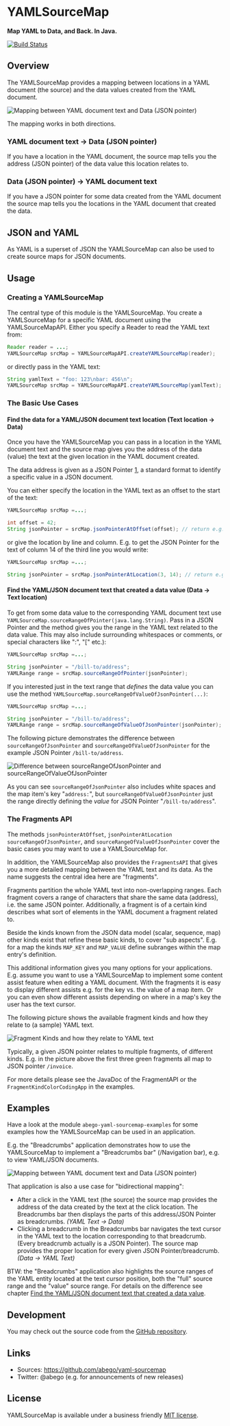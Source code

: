 # YAMLSourceMap
__Map YAML to Data, and Back. In Java.__

[![Build Status](https://travis-ci.com/abego/yaml-sourcemap.svg?branch=master)](https://travis-ci.com/abego/yaml-sourcemap)
## Overview

The YAMLSourceMap provides a mapping between locations in a YAML document 
(the source) and the data values created from the YAML document.

![Mapping between YAML document text and Data (JSON pointer)
](abego-yaml-sourcemap-core/src/main/javadoc/org/abego/yaml/sourcemap/doc-files/mapping.png)

The mapping works in both directions.

### YAML document text -> Data (JSON pointer)
        
If you have a location in the YAML document, the source map tells you the 
address (JSON pointer) of the data value this location relates to.
        
### Data (JSON pointer) -> YAML document text

If you have a JSON pointer for some data created from the YAML document 
the source map tells you the locations in the YAML document that created 
the data.

## JSON and YAML

As YAML is a superset of JSON the YAMLSourceMap can also be used to create 
source maps for JSON documents.

## Usage

### Creating a YAMLSourceMap

The central type of this module is the YAMLSourceMap. 
You create a YAMLSourceMap for a specific YAML document using the YAMLSourceMapAPI.
Either you specify a Reader to read the YAML text from:

```java
Reader reader = ...;
YAMLSourceMap srcMap = YAMLSourceMapAPI.createYAMLSourceMap(reader);
```

or directly pass in the YAML text:

```java
String yamlText = "foo: 123\nbar: 456\n";
YAMLSourceMap srcMap = YAMLSourceMapAPI.createYAMLSourceMap(yamlText);
``` 

### The Basic Use Cases

#### Find the data for a YAML/JSON document text location (Text location -> Data)

Once you have the YAMLSourceMap you can pass in a location in the YAML 
document text and the source map gives you the address of the data (value) 
the text at the given location in the YAML document created.
 
The data address is given as a JSON Pointer [1], a standard format to identify 
a specific value in a JSON document.

You can either specify the location in the YAML text as an offset to the start
of the text:

```java
YAMLSourceMap srcMap =...;

int offset = 42;
String jsonPointer = srcMap.jsonPointerAtOffset(offset); // return e.g. "/bill-to/address"
``` 

or give the location by line and column. E.g. to get the JSON Pointer for the
text of column 14 of the third line you would write:

```java
YAMLSourceMap srcMap =...;

String jsonPointer = srcMap.jsonPointerAtLocation(3, 14); // return e.g. "/bill-to/address"
```

#### <a name="data-to-text"></a>Find the YAML/JSON document text that created a data value (Data -> Text location)

To get from some data value to the corresponding YAML document text use 
`YAMLSourceMap.sourceRangeOfPointer(java.lang.String)`.
Pass in a JSON Pointer and the method gives you the range in the YAML text 
related to the data value. This may also include surrounding whitespaces 
or comments, or special characters like ":", "[" etc.):

```java
YAMLSourceMap srcMap =...;

String jsonPointer = "/bill-to/address";
YAMLRange range = srcMap.sourceRangeOfPointer(jsonPointer);
``` 

If you interested just in the text range that _defines_ the data value 
you can use the method `YAMLSourceMap.sourceRangeOfValueOfJsonPointer(...)`:

```java
YAMLSourceMap srcMap =...;

String jsonPointer = "/bill-to/address";
YAMLRange range = srcMap.sourceRangeOfValueOfJsonPointer(jsonPointer);
```

The following picture demonstrates the difference between 
`sourceRangeOfJsonPointer` and `sourceRangeOfValueOfJsonPointer` for the example
JSON Pointer `/bill-to/address`. 

![Difference between sourceRangeOfJsonPointer and sourceRangeOfValueOfJsonPointer
](abego-yaml-sourcemap-core/src/main/javadoc/org/abego/yaml/sourcemap/doc-files/source-range.png)


As you can see `sourceRangeOfJsonPointer` also includes white spaces 
and the map item's key "`address:`", but `sourceRangeOfValueOfJsonPointer` 
just the range directly defining the _value_ for JSON Pointer "`/bill-to/address`".

### The Fragments API

The methods `jsonPointerAtOffset`, `jsonPointerAtLocation` 
`sourceRangeOfJsonPointer`, and `sourceRangeOfValueOfJsonPointer` cover 
the basic cases you may want to use a YAMLSourceMap for.

In addition, the YAMLSourceMap also provides the `FragmentsAPI` that
gives you a more detailed mapping between the YAML text and its data. 
As the name suggests the central idea here are "fragments".

Fragments partition the whole YAML text into non-overlapping ranges.
Each fragment covers a range of characters that share the same data (address), 
i.e. the same JSON pointer. Additionally, a fragment is of a certain kind
describes what sort of elements in the YAML document a fragment related to.

Beside the kinds known from the JSON data model (scalar, sequence, map)
other kinds exist that refine these basic kinds, to cover "sub aspects". 
E.g. for a map the kinds `MAP_KEY` and `MAP_VALUE` define subranges within 
the map entry's definition.

This additional information gives you many options for your applications.
E.g. assume you want to use a YAMLSourceMap to implement some content 
assist feature when editing a YAML document. With the fragments it is easy
to display different assists e.g. for the key vs. the value of a map item.
Or you can even show different assists depending on where in a map's key
the user has the text cursor.
 
The following picture shows the available fragment kinds and how they
relate to (a sample) YAML text.

![Fragment Kinds and how they relate to YAML text
](abego-yaml-sourcemap-core/src/main/javadoc/org/abego/yaml/sourcemap/doc-files/fragment-kind-and-legend.png)

Typically, a given JSON pointer relates to multiple fragments, 
of different kinds. E.g. in the picture above the first three
green fragments all map to JSON pointer `/invoice`.

For more details please see the JavaDoc of the FragmentAPI or 
the `FragmentKindColorCodingApp` in the examples.
 
## Examples

Have a look at the module `abego-yaml-sourcemap-examples` for some examples how
the YAMLSourceMap can be used in an application.

E.g. the "Breadcrumbs" application demonstrates how to use the YAMLSourceMap to
implement a "Breadcrumbs bar" (/Navigation bar), e.g. to view YAML/JSON documents.

![Mapping between YAML document text and Data (JSON pointer)
](abego-yaml-sourcemap-core/src/main/javadoc/org/abego/yaml/sourcemap/doc-files/breadcrumbs-demo.png)

That application is also a use case for "bidirectional mapping": 

- After a click in the YAML text (the source) the source map provides the
address of the data created by the text at the click location. The Breadcrumbs 
bar then displays the parts of this address/JSON Pointer as breadcrumbs. 
_(YAML Text -> Data)_
- Clicking a breadcrumb in the Breadcrumbs bar navigates the text cursor in the
YAML text to the location corresponding to that breadcrumb. (Every breadcrumb 
actually is a JSON Pointer). The source map provides the proper location for
every given JSON Pointer/breadcrumb. _(Data -> YAML Text)_

BTW: the "Breadcrumbs" application also highlights the source ranges of the 
YAML entity located at the text cursor position, both the "full" source
range and the "value" source range. For details on the difference see chapter 
[Find the YAML/JSON document text that created a data value](#data-to-text).
 
[1]: https://tools.ietf.org/html/rfc6901

## Development

You may check out the source code from the 
[GitHub repository](https://github.com/abego/yaml-sourcemap).

## Links

- Sources: https://github.com/abego/yaml-sourcemap
- Twitter: @abego (e.g. for announcements of new releases)

## License

YAMLSourceMap is available under a business friendly 
[MIT license](https://www.abego-software.de/legal/mit-license.html).


